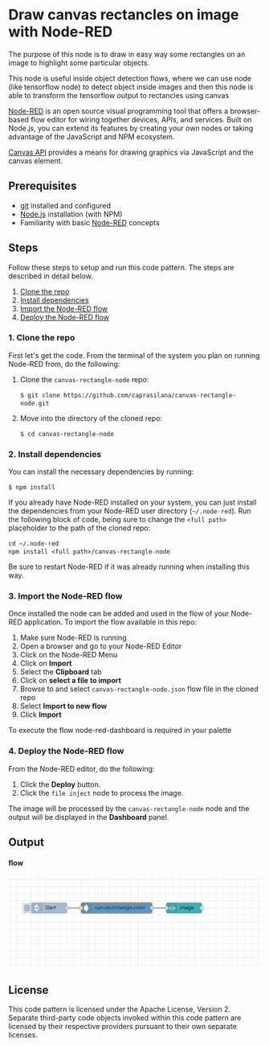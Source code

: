 # Draw canvas rectancles on image with Node-RED

The purpose of this node is to draw in easy way some rectangles on an image to highlight some particular objects.

This node is useful inside object detection flows, where we can use node (like tensorflow node) to detect object inside images and then this node is able to transform the tensorflow output to rectancles using canvas


[Node-RED](https://nodered.org) is an open source visual programming tool that offers a browser-based flow editor for wiring together devices, APIs, and services. Built on Node.js, you can extend its features by creating your own nodes or taking advantage of the JavaScript and NPM ecosystem.

[Canvas API](https://developer.mozilla.org/en-US/docs/Web/API/Canvas_API) provides a means for drawing graphics via JavaScript and the canvas element.

## Prerequisites

- [git](https://git-scm.com/downloads) installed and configured
- [Node.js](https://nodejs.org/en/) installation (with NPM)
- Familiarity with basic [Node-RED](https://nodered.org/docs/) concepts

## Steps

Follow these steps to setup and run this code pattern. The steps are described in detail below.

1. [Clone the repo](#1-clone-the-repo)
1. [Install dependencies](#2-install-dependencies)
1. [Import the Node-RED flow](#3-import-the-node-red-flow)
1. [Deploy the Node-RED flow](#4-deploy-the-node-red-flow)

### 1. Clone the repo

First let's get the code. From the terminal of the system you plan on running Node-RED from,
do the following:

1. Clone the `canvas-rectangle-node` repo:
    ```
    $ git clone https://github.com/caprasilana/canvas-rectangle-node.git
    ```

1. Move into the directory of the cloned repo:
    ```
    $ cd canvas-rectangle-node
    ```

### 2. Install dependencies

You can install the necessary dependencies by running:

```
$ npm install
```

If you already have Node-RED installed on your system, you can just install
the dependencies from your Node-RED user directory (`~/.node-red`). Run the following block of code, being
sure to change the `<full path>` placeholder to the path of the cloned repo:

```
cd ~/.node-red
npm install <full path>/canvas-rectangle-node
```

Be sure to restart Node-RED if it was already running when installing this way.

### 3. Import the Node-RED flow

Once installed the node can be added and used in the flow of your Node-RED application. To import the flow available in this repo:

1. Make sure Node-RED is running
1. Open a browser and go to your Node-RED Editor
1. Click on the Node-RED Menu
1. Click on **Import**
1. Select the **Clipboard** tab
1. Click on **select a file to import**
1. Browse to and select `canvas-rectangle-node.json` flow file in the cloned repo
1. Select **Import to new flow**
1. Click **Import**

To execute the flow node-red-dashboard is required in your palette
### 4. Deploy the Node-RED flow

From the Node-RED editor, do the following:

1. Click the **Deploy** button.
1. Click the `file inject` node to process the image.  


The image will be processed by the `canvas-rectangle-node` node and the output will be displayed in the **Dashboard** panel.

## Output

#### flow

![flow](images/flow.png)


## License

This code pattern is licensed under the Apache License, Version 2. Separate third-party code objects invoked within this code pattern are licensed by their respective providers pursuant to their own separate licenses.

